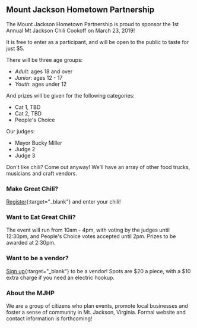 ## Mount Jackson Hometown Partnership

The Mount Jackson Hometown Partnership is proud to sponsor the 1st Annual Mt Jackson Chili Cookoff on March 23, 2019! 

It is free to enter as a participant, and will be open to the public to taste for just $5. 

There will be three age groups: 
 * _Adult_: ages 18 and over
 * _Junior_: ages 12 - 17 
 * _Youth_: ages under 12
 
And prizes will be given for the following categories:
 * Cat 1, TBD
 * Cat 2, TBD
 * People's Choice
 
Our judges:
 * Mayor Bucky Miller
 * Judge 2
 * Judge 3

Don't like chili? Come out anyway! We'll have an array of other food trucks, musicians and craft vendors. 

### Make Great Chili?

[Register](https://goo.gl/forms/KA45I0mH3swxQDRR2){:target="_blank"} and enter your chili!

### Want to Eat Great Chili?
The event will run from 10am - 4pm, with voting by the judges until 12:30pm, and People's Choice votes accepted until 2pm. Prizes to be awarded at 2:30pm. 

### Want to be a vendor?
[Sign up](https://goo.gl/forms/xq388GDcER551xXI2){:target="_blank"} to be a vendor! Spots are $20 a piece, with a $10 extra charge if you need an electric hookup. 

### About the MJHP
We are a group of citizens who plan events, promote local businesses and foster a sense of community in Mt. Jackson, Virginia. Formal website and contact information is forthcoming!
